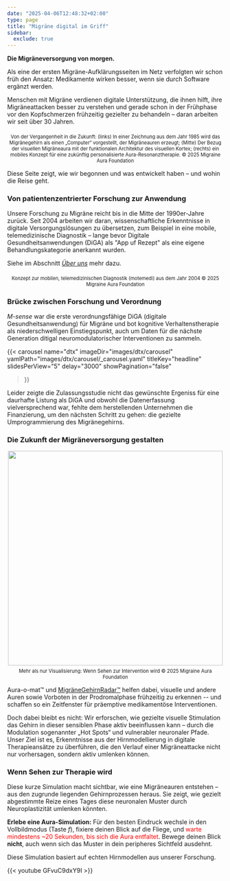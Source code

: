 ```yaml
---
date: "2025-04-06T12:48:32+02:00"
type: page
title: "Migräne digital im Griff"
sidebar:
  exclude: true
---
```


**Die Migräneversorgung von morgen.**

Als eine der ersten Migräne-Aufklärungsseiten im Netz verfolgten wir schon früh den Ansatz: Medikamente wirken besser, wenn sie durch Software ergänzt werden.

Menschen mit Migräne verdienen digitale Unterstützung, die ihnen hilft, ihre Migräneattacken besser zu verstehen und gerade schon in der Frühphase vor den Kopfschmerzen frühzeitig gezielter zu behandeln – daran arbeiten wir seit über 30 Jahren.



<div style="text-align: center;">
  <figure style="display: inline-block; margin: 0 auto;">
    <img
      src="/images/from-art2aura-o-mat.png"
      class="img"
      style="width:max; height:auto;"
      alt="" />
    <figcaption style="font-size: 0.8em; margin-top: 0.5em;">
        Von der Vergangenheit in die Zukunft: (links) In einer Zeichnung aus dem Jahr 1985 wird das Migränegehirn als einen „Computer“ vorgestellt, der Migräneauren erzeugt; (Mitte) Der Bezug der visuellen Migräneaura mit der funktionalen Architektur des visuellen Kortex; (rechts) ein mobiles Konzept für eine zukünftig personalisierte Aura-Resonanztherapie.
        © 2025 Migraine Aura Foundation
    </figcaption>
  </figure>
</div>

Diese Seite zeigt, wie wir begonnen und was entwickelt haben – und wohin die Reise geht.

### Von patientenzentrierter Forschung zur Anwendung

Unsere Forschung zu Migräne reicht bis in die Mitte der 1990er-Jahre zurück. Seit 2004 arbeiten wir daran, wissenschaftliche Erkenntnisse in digitale Versorgungslösungen zu übersetzen, zum Beispiel in eine mobile, telemedizinische Diagnostik – lange bevor Digitale Gesundheitsanwendungen (DiGA) als "App uf Rezept" als eine eigene Behandlungskategorie anerkannt wurden.

Siehe im Abschnitt [_Über uns_](/de/about) mehr dazu.

<div style="text-align: center;">
  <figure style="display: inline-block; margin: 0 auto;">
    <img
      src="/images/motemedi_nokia_show_case.png"
      class="img"
      style="width:max; height:auto;"
      alt="" />
    <figcaption style="font-size: 0.8em; margin-top: 0.5em;">
       Konzept zur mobilen, telemedizinischen Diagnostik (motemedi) aus dem Jahr 2004 © 2025 Migraine Aura Foundation
    </figcaption>
  </figure>
</div>

### Brücke zwischen Forschung und Verordnung

_M-sense_ war die erste verordnungsfähige DiGA (digitale Gesundheitsanwendung) für Migräne und bot kognitive Verhaltenstherapie als niederschwelligen Einstiegspunkt, auch um Daten für die nächste Generation ditigal neuromodulatorischer Interventionen zu sammeln.



{{< carousel
  name="dtx"
  imageDir="images/dtx/carousel"
  yamlPath="images/dtx/carousel/_carousel.yaml"
  titleKey="headline"
  slidesPerView="5"
  delay="3000"
  showPagination="false"
>}}

Leider zeigte  die  Zulassungsstudie nicht das gewünschte Ergeniss für eine daurhafte Listung als DiGA und obwohl die Datenerfassung vielversprechend war, fehlte dem herstellenden Unternehmen die Finanzierung, um den nächsten Schritt zu gehen: die gezielte Umprogrammierung des Migränegehirns.

### Die Zukunft der Migräneversorgung gestalten

<div style="text-align: center;">
  <figure style="display: inline-block; margin: 0 auto;">
    <img
      src="/images/aura-resonance-therapy.png"
      class="img"
      style="width:500px; height:auto;"
      alt="" />
    <figcaption style="font-size: 0.8em; margin-top: 0.5em;">
       Mehr als nur Visualisierung: Wenn Sehen zur Intervention wird © 2025 Migraine Aura Foundation
    </figcaption>
  </figure>
</div>



Aura-o-mat™ und [MigräneGehirnRadar™](/de/test-suit/migrainebrainradar) helfen dabei, visuelle und andere Auren sowie Vorboten in der Prodromalphase frühzeitig zu erkennen -- und schaffen so ein Zeitfenster für präemptive medikamentöse Interventionen.

Doch dabei bleibt es nicht: Wir erforschen, wie gezielte visuelle Stimulation das Gehirn in dieser sensiblen Phase aktiv beeinflussen kann – durch die Modulation sogenannter „Hot Spots“ und vulnerabler neuronaler Pfade.
Unser Ziel ist es, Erkenntnisse aus der Hirnmodellierung in digitale Therapieansätze zu überführen, die den Verlauf einer Migräneattacke nicht nur vorhersagen, sondern aktiv umlenken können.


### Wenn Sehen zur Therapie wird

Diese kurze Simulation macht sichtbar, wie eine Migräneauren entstehen – aus den zugrunde liegenden Gehirnprozessen heraus.
Sie zeigt, wie gezielt abgestimmte Reize eines Tages diese neuronalen Muster durch Neuroplastizität umlenken könnten.

**Erlebe eine Aura-Simulation:** Für den besten Eindruck wechsle in den Vollbildmodus (Taste _f_), fixiere deinen Blick auf die Fliege, und <span style="color:red;">warte mindestens ~20 Sekunden, bis sich die Aura entfaltet</span>. Bewege deinen Blick **nicht**, auch wenn sich das Muster in dein peripheres Sichtfeld ausdehnt.

Diese Simulation basiert auf echten Hirnmodellen aus unserer Forschung.

{{< youtube GFvuC9dxY9I >}}



<!--
Gemeinsam entwickeln wir die nächste Generation der Migräneversorgung – durch die Kombination moderner Medikation mit digitalen Lösungen.

Wir suchen Partner, um gemeinsam App-Funktionen zu entwickeln, die die Migränebehandlung weiterbringen – indem nicht allein der Kopfschmerz im Fokus steht.

Unsere Prototypen adressieren:

- Therapiebegleitprogramme zur Prophylaxe,

- gezielte Handlungsempfehlungen in milden Phasen der Akutbehandlung,

- Desensibilisierungsstrategien zwischen den Attacken

- sowie prädiktive, präemptive Ansätze, die das Beste aus Prophylaxe und Akutbehandlung vereinen.

Letztere setzen nicht auf tägliche Einnahme, sondern auf gezielte Intervention – genau vor den Tagen, an denen eine Attacke mit hoher Wahrscheinlichkeit bevorsteht.




<div style="display: flex; justify-content: center; gap: 2rem;">
  <figure style="margin: 0; text-align: center;">
    <img
      src="/images/pop.png"
      style="width: 200px; height: auto;"
      alt="Support Program" />
    <figcaption style="font-size: 0.8em; margin-top: 0.5em;">
      <i>Therapiebegleitung</i>
    </figcaption>
  </figure>

  <figure style="margin: 0; text-align: center;">
    <img
      src="/images/act-when-mild.png"
      style="width: 200px; height: auto;"
      alt="Act When Mild" />
    <figcaption style="font-size: 0.8em; margin-top: 0.5em;">
        "Act When Mild"
    </figcaption>
  </figure>

  <figure style="margin: 0; text-align: center;">
    <img
      src="/images/desensitization.png"
      style="width: 200px; height: auto;"
      alt="Brain Desensitization" />
    <figcaption style="font-size: 0.8em; margin-top: 0.5em;">
      <i>Desensibilisierung</i>
    </figcaption>
  </figure>

  <figure style="margin: 0; text-align: center;">
    <img
      src="/images/preemptive.png"
      style="width: 200px; height: auto;"
      alt="Preemptive Treatment" />
    <figcaption style="font-size: 0.8em; margin-top: 0.5em;">
        <i>Präemptive Therapie</i>
    </figcaption>
  </figure>
</div>

<div class="hx-mt-6"></div>



### Von der Aura lernen

Seit über zwei Jahrzehnten erforscht die Migräne-Aura Stiftung, wie sich neuropathologische Gehirnaktivität bereits in den prodromalen Phasen anbahnt – oft gefolgt von Auren, bevor schließlich die Kopfschmerzen einsetzen.
Im Mittelpunkt steht dabei die Frage, wie diese frühe Hirnaktivität durch neuroplastische Prozesse beeinflusst werden kann – mit dem Ziel, das Migränegehirn gezielt umzuprogrammieren.

Modellierung, Diagnostik und Patientenerfahrung – aus diesen drei Säulen heraus haben wir einen neuartigen Ansatz entwickelt: digitale Neuromodulation.

### Von der Forschung zur realen Anwendung

{{< carousel
  name="dtx"
  imageDir="images/dtx/carousel"
  yamlPath="images/dtx/carousel/_carousel.yaml"
  titleKey="headline"
  slidesPerView="4"
  delay="3000"
  showPagination="false"
>}}


Lange bevor digitale Therapeutika als eigene Kategorie etabliert wurden, wurde erforscht, wie Erkenntnisse aus der Migräneforschung die digitale Versorgung verändern könnten.
Diese Vision mündete später in die Entwicklung von M-sense – der ersten DiGA-gelisteten Migräne-App mit ICHD-3-basierter Diagnostik. Die oben stehenden Screenshots zeigen Funktionen dieser App.

Ein zentrales Ziel der Migräne-Aura Stiftung ist es, wissenschaftliche Erkenntnisse unmittelbar in die Gesundheitsversorgung zu übertragen.

### Aura-Rresonanz-Therapie: Innovation in der Migräneversorgung

{{< figure src="/images/aura-resonance-therapy.png" alt="Der Migräne-Computer" >}}

Nach Jahrzehnten therapeutischer Stagnation erlebt die Migräneversorgung derzeit eine tiefgreifende Transformation.
Seit der Einführung der Triptane in den 1990er Jahren kamen erst in den letzten Jahren mit den CGRP-Antagonisten und den sogenannten Ditans – auch als „Super-Triptane“ bekannt – neue Wirkstoffe hinzu.

Doch Innovation endet nicht bei neuen Molekülen:
Digitale Therapeutika eröffnen eine neue Klasse von Interventionen, die pharmazeutische Behandlungen ergänzen oder sogar modulieren können.

Die Migräne-Aura Stiftung sieht hierin eine Chance zur gezielten Kombination von Arzneimitteln und Medizinprodukten.
Durch die Übersetzung neurobiologischer Forschung in patientenzentrierte digitale Medizinprodukte entwickeln wir Interventionen, die komplementär oder unabhängig von Medikamenten wirken.

-->
